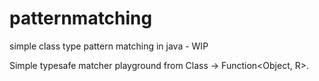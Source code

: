 # patternmatching
simple class type pattern matching in java - WIP

Simple typesafe matcher playground from Class -> Function<Object, R>.

